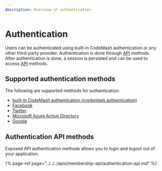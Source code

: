 ```yaml
---
description: Overview of authentication
---
```


# Authentication

Users can be authenticated using built-in CodeMash authentication or any other third-party provider. Authentication is done through [API](https://docs.codemash.io/sdks) methods. After authentication is done, a session is persisted and can be used to access [API](https://docs.codemash.io/sdks) methods.

## Supported authentication methods

The following are supported methods for authentication:

* [built-in CodeMash authentication \(credentials authentication\)](credentials-authentication.md)
* [Facebook](facebook-authentication.md)
* [Twitter](twitter-authentication.md)
* [Microsoft Azure Active Directory](microsoft-authentication.md)
* [Google](google-authentication.md)

## Authentication API methods

Exposed API authentication methods allows you to login and logout out of your application.

{% page-ref page="../../../apis/membership-api/authentication-api.md" %}


